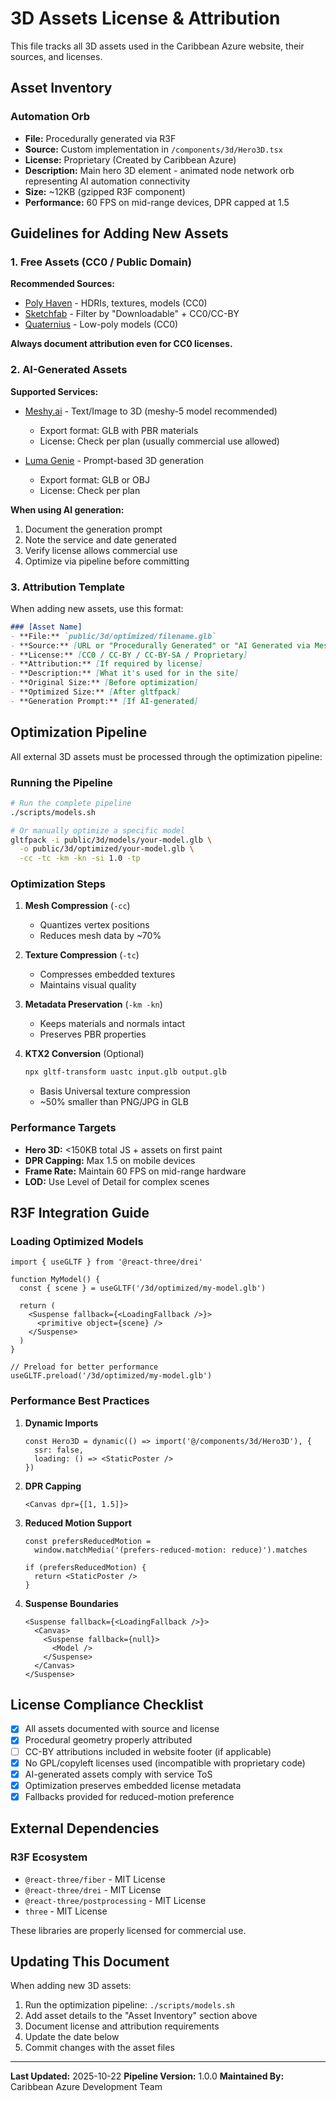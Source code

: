 # 3D Assets License & Attribution

This file tracks all 3D assets used in the Caribbean Azure website, their sources, and licenses.

## Asset Inventory

### Automation Orb
- **File:** Procedurally generated via R3F
- **Source:** Custom implementation in `/components/3d/Hero3D.tsx`
- **License:** Proprietary (Created by Caribbean Azure)
- **Description:** Main hero 3D element - animated node network orb representing AI automation connectivity
- **Size:** ~12KB (gzipped R3F component)
- **Performance:** 60 FPS on mid-range devices, DPR capped at 1.5

## Guidelines for Adding New Assets

### 1. Free Assets (CC0 / Public Domain)

**Recommended Sources:**
- [Poly Haven](https://polyhaven.com/) - HDRIs, textures, models (CC0)
- [Sketchfab](https://sketchfab.com/features/download) - Filter by "Downloadable" + CC0/CC-BY
- [Quaternius](https://quaternius.com/) - Low-poly models (CC0)

**Always document attribution even for CC0 licenses.**

### 2. AI-Generated Assets

**Supported Services:**
- [Meshy.ai](https://www.meshy.ai/) - Text/Image to 3D (meshy-5 model recommended)
  - Export format: GLB with PBR materials
  - License: Check per plan (usually commercial use allowed)

- [Luma Genie](https://lumalabs.ai/genie) - Prompt-based 3D generation
  - Export format: GLB or OBJ
  - License: Check per plan

**When using AI generation:**
1. Document the generation prompt
2. Note the service and date generated
3. Verify license allows commercial use
4. Optimize via pipeline before committing

### 3. Attribution Template

When adding new assets, use this format:

```markdown
### [Asset Name]
- **File:** `public/3d/optimized/filename.glb`
- **Source:** [URL or "Procedurally Generated" or "AI Generated via Meshy"]
- **License:** [CC0 / CC-BY / CC-BY-SA / Proprietary]
- **Attribution:** [If required by license]
- **Description:** [What it's used for in the site]
- **Original Size:** [Before optimization]
- **Optimized Size:** [After gltfpack]
- **Generation Prompt:** [If AI-generated]
```

## Optimization Pipeline

All external 3D assets must be processed through the optimization pipeline:

### Running the Pipeline

```bash
# Run the complete pipeline
./scripts/models.sh

# Or manually optimize a specific model
gltfpack -i public/3d/models/your-model.glb \
  -o public/3d/optimized/your-model.glb \
  -cc -tc -km -kn -si 1.0 -tp
```

### Optimization Steps

1. **Mesh Compression** (`-cc`)
   - Quantizes vertex positions
   - Reduces mesh data by ~70%

2. **Texture Compression** (`-tc`)
   - Compresses embedded textures
   - Maintains visual quality

3. **Metadata Preservation** (`-km -kn`)
   - Keeps materials and normals intact
   - Preserves PBR properties

4. **KTX2 Conversion** (Optional)
   ```bash
   npx gltf-transform uastc input.glb output.glb
   ```
   - Basis Universal texture compression
   - ~50% smaller than PNG/JPG in GLB

### Performance Targets

- **Hero 3D:** <150KB total JS + assets on first paint
- **DPR Capping:** Max 1.5 on mobile devices
- **Frame Rate:** Maintain 60 FPS on mid-range hardware
- **LOD:** Use Level of Detail for complex scenes

## R3F Integration Guide

### Loading Optimized Models

```tsx
import { useGLTF } from '@react-three/drei'

function MyModel() {
  const { scene } = useGLTF('/3d/optimized/my-model.glb')

  return (
    <Suspense fallback={<LoadingFallback />}>
      <primitive object={scene} />
    </Suspense>
  )
}

// Preload for better performance
useGLTF.preload('/3d/optimized/my-model.glb')
```

### Performance Best Practices

1. **Dynamic Imports**
   ```tsx
   const Hero3D = dynamic(() => import('@/components/3d/Hero3D'), {
     ssr: false,
     loading: () => <StaticPoster />
   })
   ```

2. **DPR Capping**
   ```tsx
   <Canvas dpr={[1, 1.5]}>
   ```

3. **Reduced Motion Support**
   ```tsx
   const prefersReducedMotion =
     window.matchMedia('(prefers-reduced-motion: reduce)').matches

   if (prefersReducedMotion) {
     return <StaticPoster />
   }
   ```

4. **Suspense Boundaries**
   ```tsx
   <Suspense fallback={<LoadingFallback />}>
     <Canvas>
       <Suspense fallback={null}>
         <Model />
       </Suspense>
     </Canvas>
   </Suspense>
   ```

## License Compliance Checklist

- [x] All assets documented with source and license
- [x] Procedural geometry properly attributed
- [ ] CC-BY attributions included in website footer (if applicable)
- [x] No GPL/copyleft licenses used (incompatible with proprietary code)
- [x] AI-generated assets comply with service ToS
- [x] Optimization preserves embedded license metadata
- [x] Fallbacks provided for reduced-motion preference

## External Dependencies

### R3F Ecosystem
- `@react-three/fiber` - MIT License
- `@react-three/drei` - MIT License
- `@react-three/postprocessing` - MIT License
- `three` - MIT License

These libraries are properly licensed for commercial use.

## Updating This Document

When adding new 3D assets:

1. Run the optimization pipeline: `./scripts/models.sh`
2. Add asset details to the "Asset Inventory" section above
3. Document license and attribution requirements
4. Update the date below
5. Commit changes with the asset files

---

**Last Updated:** 2025-10-22
**Pipeline Version:** 1.0.0
**Maintained By:** Caribbean Azure Development Team

